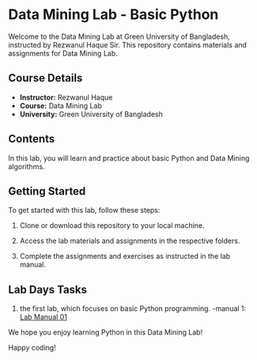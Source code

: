 # Data Mining Lab - Basic Python

Welcome to the Data Mining Lab at Green University of Bangladesh, instructed by Rezwanul Haque Sir. This repository contains materials and assignments for Data Mining Lab. 
## Course Details

- **Instructor:** Rezwanul Haque
- **Course:** Data Mining Lab
- **University:** Green University of Bangladesh

## Contents

In this lab, you will learn and practice about basic Python and Data Mining algorithms.

## Getting Started

To get started with this lab, follow these steps:

1. Clone or download this repository to your local machine.

2. Access the lab materials and assignments in the respective folders.

3. Complete the assignments and exercises as instructed in the lab manual.

## Lab Days Tasks
1. the first lab, which focuses on basic Python programming. -manual 1: [Lab Manual 01](https://greenedubd-my.sharepoint.com/:b:/g/personal/nahid_201902073_green_ac_bd/EdKtFIxRxi1Esvy8nZf2Ei0Bnl14KCjTrGoxmz1xloqhnA?e=zKtBzV)

We hope you enjoy learning Python in this Data Mining Lab!

Happy coding!
